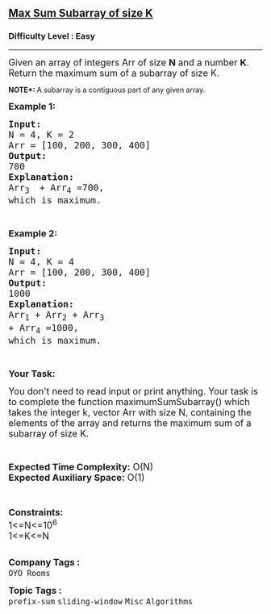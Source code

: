 <h2><a href="https://practice.geeksforgeeks.org/problems/max-sum-subarray-of-size-k5313/1?utm_source=geeksforgeeks&utm_medium=ml_article_practice_tab&utm_campaign=article_practice_tab">Max Sum Subarray of size K</a></h2><h3>Difficulty Level : Easy</h3><hr><div class="problems_problem_content__Xm_eO"><p><span style="font-size: 18px;">Given an array of integers Arr of size <strong>N</strong> and a number <strong>K</strong>. Return&nbsp;the maximum sum of a subarray of size K.</span></p>
<p><strong>NOTE*:&nbsp;</strong>A subarray is a contiguous part of any given array.</p>
<p><strong><span style="font-size: 18px;">Example 1:</span></strong></p>
<pre><strong><span style="font-size: 18px;">Input:</span></strong>
<span style="font-size: 18px;">N = 4, K = 2
Arr = [100, 200, 300, 400]</span>
<strong><span style="font-size: 18px;">Output:</span></strong>
<span style="font-size: 18px;">700</span>
<strong><span style="font-size: 18px;">Explanation:</span></strong>
<span style="font-size: 18px;">Arr<sub>3 </sub> + Arr<sub>4</sub> =700,</span>
<span style="font-size: 18px;">which is maximum.</span></pre>
<p>&nbsp;</p>
<p><strong><span style="font-size: 18px;">Example 2:</span></strong></p>
<pre><strong><span style="font-size: 18px;">Input:</span></strong>
<span style="font-size: 18px;">N = 4, K = 4</span>
<span style="font-size: 18px;">Arr = [100, 200, 300, 400]</span>
<strong><span style="font-size: 18px;">Output:</span></strong>
<span style="font-size: 18px;">1000</span>
<strong><span style="font-size: 18px;">Explanation:</span></strong>
<span style="font-size: 18px;">Arr<sub>1</sub> + Arr<sub>2</sub> + Arr<sub>3 </sub> 
+ Arr<sub>4</sub> =1000,</span>
<span style="font-size: 18px;">which is maximum.</span></pre>
<p>&nbsp;</p>
<p><strong><span style="font-size: 18px;">Your Task:</span></strong></p>
<p><span style="font-size: 18px;">You don't need to read input or print anything. Your task is to complete the function maximumSumSubarray() which takes the integer k, vector Arr with size N,&nbsp;containing the elements of the array and returns the&nbsp;maximum sum of a subarray of size K.</span></p>
<p>&nbsp;</p>
<p><span style="font-size: 18px;"><strong>Expected Time Complexity:</strong> O(N)<br><strong>Expected Auxiliary Space:</strong> O(1)</span><br>&nbsp;</p>
<p><br><span style="font-size: 18px;"><strong>Constraints:</strong><br>1&lt;=N&lt;=10<sup>6</sup></span><br><span style="font-size: 18px;">1&lt;=K&lt;=N</span><br>&nbsp;</p></div><p><span style=font-size:18px><strong>Company Tags : </strong><br><code>OYO Rooms</code>&nbsp;<br><p><span style=font-size:18px><strong>Topic Tags : </strong><br><code>prefix-sum</code>&nbsp;<code>sliding-window</code>&nbsp;<code>Misc</code>&nbsp;<code>Algorithms</code>&nbsp;